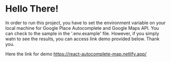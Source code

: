 # Hello There!

In order to run this project, you have to set the environment variable on your local machine for Google Place Autocomplete and Google Maps API. You can check to the sample in the '.env.example' file. However, if you simply watn to see the results, you can access link demo provided below. Thank you.

Here the link for demo https://react-autocomplete-map.netlify.app/